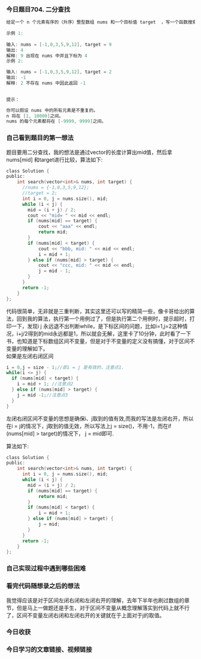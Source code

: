 ### 今日题目704. 二分查找  
```c  
给定一个 n 个元素有序的（升序）整型数组 nums 和一个目标值 target  ，写一个函数搜索 nums 中的 target，如果目标值存在返回下标，否则返回 -1。  
  
示例 1:  
  
输入: nums = [-1,0,3,5,9,12], target = 9  
输出: 4
解释: 9 出现在 nums 中并且下标为 4
示例 2:

输入: nums = [-1,0,3,5,9,12], target = 2
输出: -1
解释: 2 不存在 nums 中因此返回 -1
 

提示：

你可以假设 nums 中的所有元素是不重复的。
n 将在 [1, 10000]之间。
nums 的每个元素都将在 [-9999, 9999]之间。
```  
  
### 自己看到题目的第一想法    
题目要用二分查找，我的想法是通过vector的长度计算出mid值，然后拿nums[mid] 和target进行比较，算法如下:  
```c  
class Solution {
public:
    int search(vector<int>& nums, int target) {
      //nums = {-1,0,3,5,9,12};
      //target = 2;
      int i = 0, j = nums.size(), mid;
      while (i < j) {
        mid = (i + j) / 2;
        cout << "mid= " << mid << endl;
        if (nums[mid] == target) {
            cout << "aaa" << endl;
            return mid;
        } 
        if (nums[mid] < target) {
            cout << "bbb, mid: " << mid << endl;
            i = mid + 1;
        } else if (nums[mid] > target) {
            cout << "ccc, mid: " << mid << endl;
            j = mid - 1;
        }
      }
      return -1;
    }
};
```  
代码很简单，无非就是三重判断，其实这里还可以写的精简一些，像卡哥给出的算法，回到我的算法，执行第一个用例过了，但是执行第二个用例时，提示超时，打印一下，发现i j 永远退不出判断while，是下标区间的问题，比如i=1,j=2这种情况，i+j/2得到的mid永远都是1，所以就会无解，这里卡了10分钟，此时看了一下书，也知道是下标数组区间不变量，但是对于不变量的定义没有搞懂，对于区间不变量的理解如下。  
如果是左闭右闭区间  
```c  
i = 0,j = size - 1;//即i = j 是有效的，注意点1.
while(i <= j) {
  if (nums[mid] < target) {
    i = mid + 1; //注意点2
  } else if (nums[mid] > target) {
    j = mid -1;//注意点3
  }
}
```  
左闭右闭区间不变量的思想是确保i、j取到的值有效,而我的写法是左闭右开，所以在i = j的情况下，j取到的值无效，所以写法上j = size()，不用-1，而在if (nums[mid] > target)的情况下，
j = mid即可.  
  
算法如下:  
```c  
class Solution {
public:
    int search(vector<int>& nums, int target) {
      int i = 0, j = nums.size(), mid;
      while (i < j) {
        mid = (i + j) / 2;
        if (nums[mid] == target) {
            return mid;
        } 
        if (nums[mid] < target) {
            i = mid + 1;
        } else if (nums[mid] > target) {           
            j = mid;
        }
      }
      return -1;
    }
};
```  

### 自己实现过程中遇到哪些困难  
  
### 看完代码随想录之后的想法  
我觉得应该是对于区间左闭右闭和左闭右开的理解，去年下半年也刷过数组的章节，但是马上一做题还是手生，对于区间不变量从概念理解落实到代码上就不行了，区间不变量左闭右闭和左闭右开的关键就在于上面对于j的取值。    
  
### 今日收获  
  
### 今日学习的文章链接、视频链接  
  
  





